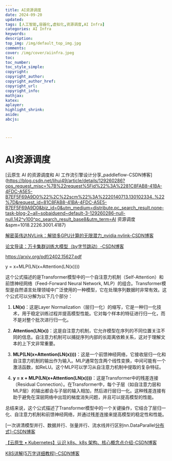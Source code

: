 ```yaml
---
title: AI资源调度
date: 2024-09-20
updated:
tags: [人工智能,容器化,虚拟化,资源调度,AI Infra]
categories: AI Infra
keywords:
description:
top_img: /img/default_top_img.jpg
comments:
cover: /img/cover/aiinfra.jpeg
toc:
toc_number:
toc_style_simple:
copyright:
copyright_author:
copyright_author_href:
copyright_url:
copyright_info:
mathjax:
katex:
aplayer:
highlight_shrink:
aside:
abcjs:



---
```




# AI资源调度

[云原生 AI 的资源调度和 AI 工作流引擎设计分享_paddleflow-CSDN博客](https://blog.csdn.net/lihui49/article/details/129260286?ops_request_misc=%7B%22request%5Fid%22%3A%2281C8FAB8-41BA-4FDC-A5E5-B7EF5F69A9D0%22%2C%22scm%22%3A%2220140713.130102334..%22%7D&request_id=81C8FAB8-41BA-4FDC-A5E5-B7EF5F69A9D0&biz_id=0&utm_medium=distribute.pc_search_result.none-task-blog-2~all~sobaiduend~default-3-129260286-null-null.142^v100^pc_search_result_base8&utm_term=AI 资源调度&spm=1018.2226.3001.4187)

[解密英伟达NVLink：解锁多GPU计算的无限潜力_nvidia nvlink-CSDN博客](https://blog.csdn.net/njbaige/article/details/137931128?ops_request_misc=%7B%22request%5Fid%22%3A%221C80D102-64F6-4575-BCDD-C84C6BFDB679%22%2C%22scm%22%3A%2220140713.130102334..%22%7D&request_id=1C80D102-64F6-4575-BCDD-C84C6BFDB679&biz_id=0&utm_medium=distribute.pc_search_result.none-task-blog-2~all~top_click~default-2-137931128-null-null.142^v100^pc_search_result_base8&utm_term=NVLINK&spm=1018.2226.3001.4187)

[论文导读：万卡集群训练大模型（by字节跳动）-CSDN博客](https://blog.csdn.net/younger_china/article/details/136484294?ops_request_misc=%7B%22request%5Fid%22%3A%2212B1DA71-F444-49E9-8F5F-9783064D01AF%22%2C%22scm%22%3A%2220140713.130102334.pc%5Fall.%22%7D&request_id=12B1DA71-F444-49E9-8F5F-9783064D01AF&biz_id=0&utm_medium=distribute.pc_search_result.none-task-blog-2~all~first_rank_ecpm_v1~rank_v31_ecpm-2-136484294-null-null.142^v100^pc_search_result_base8&utm_term=Tor架构感知调度&spm=1018.2226.3001.4187)

https://arxiv.org/pdf/2402.15627.pdf

y = x+MLP(LN(x+Attention(LN(x))))  

这个公式描述的是Transformer模型中的一个自注意力机制（Self-Attention）和前馈神经网络（Feed-Forward Neural Network, MLP）的组合。Transformer模型是自然语言处理领域中广泛使用的一种模型，它在处理序列数据时非常有效。这个公式可以分解为以下几个部分：

1. **LN(x)**：这是Layer Normalization（层归一化）的缩写，它是一种归一化技术，用于稳定训练过程并提高模型性能。它对每个样本的特征进行归一化，而不是对整个批次进行归一化。

2. **Attention(LN(x))**：这是自注意力机制，它允许模型在序列的不同位置关注不同的信息。自注意力机制可以捕捉序列内部的长距离依赖关系，这对于理解文本的上下文非常重要。

3. **MLP(LN(x+Attention(LN(x))))**：这是一个前馈神经网络，它接收层归一化和自注意力机制的输出作为输入。MLP通常包含两个线性变换，中间可能有一个激活函数，如ReLU。这个MLP可以学习从自注意力机制中提取的复杂特征。

4. **y = x + MLP(LN(x+Attention(LN(x))))**：这是Transformer中的残差连接（Residual Connection）。在Transformer中，每个子层（如自注意力层和MLP层）的输出都会与子层的输入相加，然后进行层归一化。这种残差连接有助于避免在深层网络中出现的梯度消失问题，并且可以提高模型的性能。

总结来说，这个公式描述了Transformer模型中的一个关键操作，它结合了层归一化、自注意力机制和前馈神经网络，并通过残差连接来提高模型的稳定性和性能。

[一次讲清模型并行、数据并行、张量并行、流水线并行区别nn.DataParallel[分布式\]-CSDN博客](https://blog.csdn.net/sinat_37574187/article/details/140247471?ops_request_misc=%7B%22request%5Fid%22%3A%22DD298265-F461-4EEF-843D-8118FE1546A2%22%2C%22scm%22%3A%2220140713.130102334..%22%7D&request_id=DD298265-F461-4EEF-843D-8118FE1546A2&biz_id=0&utm_medium=distribute.pc_search_result.none-task-blog-2~all~sobaiduend~default-2-140247471-null-null.142^v100^pc_search_result_base8&utm_term=张量并行和流水线并行&spm=1018.2226.3001.4187)

[【云原生 • Kubernetes】认识 k8s、k8s 架构、核心概念点介绍-CSDN博客](https://blog.csdn.net/weixin_53072519/article/details/125228115?ops_request_misc=%7B%22request%5Fid%22%3A%22D198FBD6-D7CE-4B19-81E2-EF3A930A3A20%22%2C%22scm%22%3A%2220140713.130102334..%22%7D&request_id=D198FBD6-D7CE-4B19-81E2-EF3A930A3A20&biz_id=0&utm_medium=distribute.pc_search_result.none-task-blog-2~all~top_positive~default-2-125228115-null-null.142^v100^pc_search_result_base8&utm_term=k8s&spm=1018.2226.3001.4187)

[K8S详解(5万字详细教程)-CSDN博客](https://blog.csdn.net/2301_78183285/article/details/138656873?ops_request_misc=%7B%22request%5Fid%22%3A%22D198FBD6-D7CE-4B19-81E2-EF3A930A3A20%22%2C%22scm%22%3A%2220140713.130102334..%22%7D&request_id=D198FBD6-D7CE-4B19-81E2-EF3A930A3A20&biz_id=0&utm_medium=distribute.pc_search_result.none-task-blog-2~all~top_positive~default-1-138656873-null-null.142^v100^pc_search_result_base8&utm_term=k8s&spm=1018.2226.3001.4187)